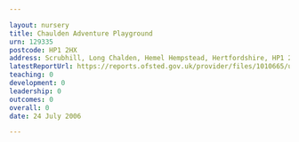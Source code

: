 ```yaml
---

layout: nursery
title: Chaulden Adventure Playground
urn: 129335
postcode: HP1 2HX
address: Scrubhill, Long Chalden, Hemel Hempstead, Hertfordshire, HP1 2HX
latestReportUrl: https://reports.ofsted.gov.uk/provider/files/1010665/urn/129335.pdf
teaching: 0
development: 0
leadership: 0
outcomes: 0
overall: 0
date: 24 July 2006

---
```

